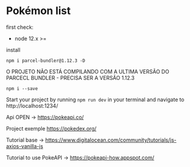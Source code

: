 # Pokémon list

first check:

- node 12.x >=

install

`npm i parcel-bundler@1.12.3 -D`

O PROJETO NÃO ESTÁ COMPILANDO COM A ULTIMA VERSÃO DO PARCECL BUNDLER - PRECISA SER A VERSÃO 1.12.3

`npm i --save`

Start your project by running `npm run dev` in your terminal and navigate to
http://localhost:1234/

Api OPEN -> https://pokeapi.co/

Project exemple https://pokedex.org/

Tutorial base -> https://www.digitalocean.com/community/tutorials/js-axios-vanilla-js

Tutorial to use PokeAPI -> https://pokeapi-how.appspot.com/
